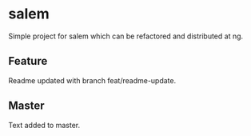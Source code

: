 # salem

Simple project for salem which can be refactored and distributed at ng.

## Feature

Readme updated with branch feat/readme-update.

## Master

Text added to master.
